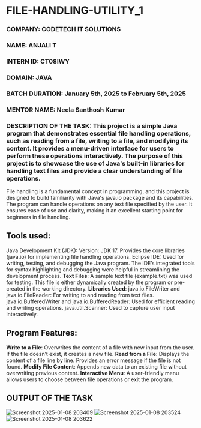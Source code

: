 # FILE-HANDLING-UTILITY_1
### **COMPANY**: CODETECH IT SOLUTIONS
### **NAME**: ANJALI T
### **INTERN ID**: CT08IWY       
### **DOMAIN**: JAVA
### **BATCH DURATION**: January 5th, 2025 to February 5th, 2025
### **MENTOR NAME**: Neela Santhosh Kumar
### DESCRIPTION OF THE TASK: This project is a simple Java program that demonstrates essential file handling operations, such as reading from a file, writing to a file, and modifying its content. It provides a menu-driven interface for users to perform these operations interactively. The purpose of this project is to showcase the use of Java's built-in libraries for handling text files and provide a clear understanding of file operations.
File handling is a fundamental concept in programming, and this project is designed to build familiarity with Java's java.io package and its capabilities. The program can handle operations on any text file specified by the user. It ensures ease of use and clarity, making it an excellent starting point for beginners in file handling.
## **Tools used**:
Java Development Kit (JDK):
Version: JDK 17.
Provides the core libraries (java.io) for implementing file handling operations.
Eclipse IDE:
Used for writing, testing, and debugging the Java program.
The IDE’s integrated tools for syntax highlighting and debugging were helpful in streamlining the development process.
**Text Files**:
A sample text file (example.txt) was used for testing.
This file is either dynamically created by the program or pre-created in the working directory.
**Libraries Used**:
java.io.FileWriter and java.io.FileReader: For writing to and reading from text files.
java.io.BufferedWriter and java.io.BufferedReader: Used for efficient reading and writing operations.
java.util.Scanner: Used to capture user input interactively.
## **Program Features**:
**Write to a File**:
Overwrites the content of a file with new input from the user.
If the file doesn’t exist, it creates a new file.
**Read from a File**:
Displays the content of a file line by line.
Provides an error message if the file is not found.
**Modify File Content**:
Appends new data to an existing file without overwriting previous content.
**Interactive Menu**:
A user-friendly menu allows users to choose between file operations or exit the program.

## OUTPUT OF THE TASK 
![Screenshot 2025-01-08 203409](https://github.com/user-attachments/assets/5a9ca404-4e90-4735-a8a0-dbdbb66f2cf4)
![Screenshot 2025-01-08 203524](https://github.com/user-attachments/assets/dd43d642-bcc8-424d-b48a-7635a916db68)
![Screenshot 2025-01-08 203622](https://github.com/user-attachments/assets/8776232e-e40a-47cf-8f8c-460e334f3e21)

